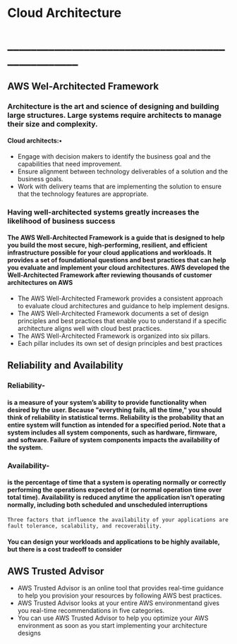 # Cloud Architecture 
# _________________________________________________
## AWS Wel-Architected Framework 
### Architecture is the art and science of designing and building large structures. Large systems require architects to manage their size and complexity. 
#### Cloud architects:•
* Engage with decision makers to identify the business goal and the capabilities that need improvement.
* Ensure alignment between technology deliverables of a solution and the business goals.
* Work with delivery teams that are implementing the solution to ensure that the technology features are appropriate.

### Having well-architected systems greatly increases the likelihood of business success
#### The AWS Well-Architected Framework is a guide that is designed to help you build the most secure, high-performing, resilient, and efficient infrastructure possible for your cloud applications and workloads. It provides a set of foundational questions and best practices that can help you evaluate and implement your cloud architectures. AWS developed the Well-Architected Framework after reviewing thousands of customer architectures on AWS
* The AWS Well-Architected Framework provides a consistent approach to evaluate cloud architectures and guidance to help implement designs.
* The AWS Well-Architected Framework documents a set of design principles and best practices that enable you to understand if a specific architecture aligns well with cloud best practices.
* The AWS Well-Architected Framework is organized into six pillars.
* Each pillar includes its own set of design principles and best practices


## Reliability and Availability 

### Reliability-
#### is a measure of your system’s ability to provide functionality when desired by the user. Because "everything fails, all the time," you should think of reliability in statistical terms. Reliability is the probability that an entire system will function as intended for a specified period. Note that a system includes all system components, such as hardware, firmware, and software. Failure of system components impacts the availability of the system.

### Availability-
#### is the percentage of time that a system is operating normally or correctly performing the operations expected of it (or normal operation time over total time). Availability is reduced anytime the application isn’t operating normally, including both scheduled and unscheduled interruptions

    Three factors that influence the availability of your applications are fault tolerance, scalability, and recoverability.

#### You can design your workloads and applications to be highly available, but there is a cost tradeoff to consider

## AWS Trusted Advisor 
* AWS Trusted Advisor is an online tool that provides real-time guidance to help you provision your resources by following AWS best practices.
* AWS Trusted Advisor looks at your entire AWS environmentand gives you real-time recommendations in five categories.
* You can use AWS Trusted Advisor to help you optimize your AWS environment as soon as you start implementing your architecture designs
